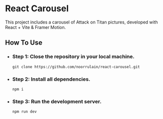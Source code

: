 <h1> React Carousel</h1>

This project includes a carousel of Attack on Titan pictures, developed with React + Vite & Framer Motion.

<h2>How To Use</h2>

<ul>
  <li>
    <h3>Step 1: Close the repository in your local machine.</h3>
    <code>git clone https://github.com/noorrulain/react-carousel.git</code>
  </li>
  <li>
    <h3>Step 2: Install all dependencies.</h3>
    <code>npm i</code>
  </li>
  <li>
    <h3>Step 3: Run the development server.</h3>
    <code>npm run dev</code>
  </li>
</ul>
